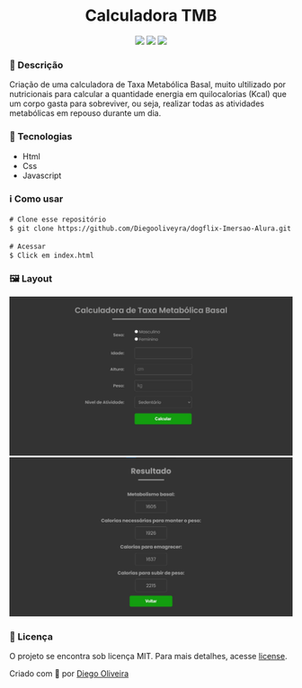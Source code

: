 <h1 align='center'>Calculadora TMB</h1>
<p align='center'>
<img src="https://img.shields.io/github/repo-size/Diegooliveyra/Calculadora-TMB">
<img src="https://img.shields.io/github/last-commit/Diegooliveyra/Calculadora-TMB">
<img src="https://img.shields.io/github/license/Diegooliveyra/Calculadora-TMB">
</p>

<h3>🔖 Descrição</h3>
<p>Criação de uma calculadora de Taxa Metabólica Basal, muito ultilizado por nutricionais para calcular a quantidade energia em quilocalorias (Kcal) que um corpo gasta para sobreviver, ou seja, realizar todas as atividades metabólicas em repouso durante um dia.<p>


<h3>🚀 Tecnologias</h3>
<ul>
    <li>Html</li>
    <li>Css</li>
    <li>Javascript</li>
</ul>

<h3>ℹ️ Como usar</h3>

    # Clone esse repositório
    $ git clone https://github.com/Diegooliveyra/dogflix-Imersao-Alura.git
    
    # Acessar
    $ Click em index.html

<h3>🖼 Layout</h3>
<img src="/img/tela1.jpg">
<img src="/img/tela2.jpg">

<h3>📝 Licença</h3>
<p>O projeto se encontra sob licença MIT. Para mais detalhes, acesse <a href='LICENSE'>license<a>.</p>
<p>Criado com 💙 por <a href='https://github.com/Diegooliveyra/' target='blank'>Diego Oliveira</a></p>
